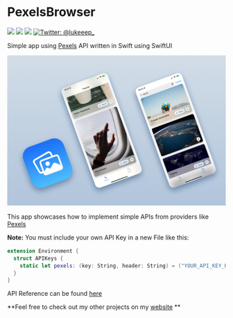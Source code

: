 # PexelsBrowser
<p>
    <img src="https://img.shields.io/badge/Swift-5.5.1-ff69b4.svg" />
    <img src="https://img.shields.io/badge/iOS-15+-brightgreen.svg" />
    <img src="https://img.shields.io/badge/macOS-12+-brightgreen.svg" />
    <a href="https://twitter.com/lukeeep_">
        <img src="https://img.shields.io/badge/Contact-@lukeeep_-lightgrey.svg?style=flat" alt="Twitter: @lukeeep_" />
    </a>
</p>

Simple app using [Pexels](https://pexels.com) API written in Swift using SwiftUI

![Pexels Browser Preview](https://github.com/lukepistrol/PexelsBrowser/blob/master/Resources/PexelsBrowserApp.jpg "Pexels Browser")

This app showcases how to implement simple APIs from providers like [Pexels](https://pexels.com)

**Note:** You must include your own API Key in a new File like this:

```swift 
extension Environment {
  struct APIKeys {
    static let pexels: (key: String, header: String) = ("YOUR_API_KEY_HERE", "Authorization")
  }
} 
```

API Reference can be found [here](https://www.pexels.com/api/documentation/)

**Feel free to check out my other projects on my [website](https://lukaspistrol.com) **
